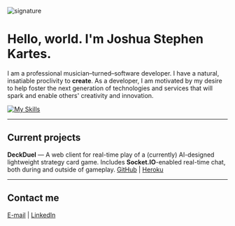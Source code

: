 ![signature](https://github.com/jskartes/jskartes/assets/27040308/75a8e117-9142-4b89-af93-ec46eadcfa30)
# Hello, world. I'm Joshua Stephen Kartes.

I am a professional musician–turned–software developer. I have a natural, insatiable proclivity to **create**. As a developer, I am motivated by my desire to help foster the next generation of technologies and services that will spark and enable others' creativity and innovation.

[![My Skills](https://skillicons.dev/icons?i=html,css,sass,js,py,swift,nodejs,express,react,django,mongodb,postgres,git)](https://skillicons.dev)

---
## Current projects

**DeckDuel** — A web client for real-time play of a (currently) AI-designed lightweight strategy card game. Includes **Socket.IO**-enabled real-time chat, both during and outside of gameplay.
[GitHub](https://github.com/jskartes/deckduel)  |  [Heroku](https://deckduel-4d85491488ea.herokuapp.com/)

---
## Contact me

[E-mail](mailto:joshuakartes@gmail.com)  |  [LinkedIn](https://www.linkedin.com/in/jskartes/)
